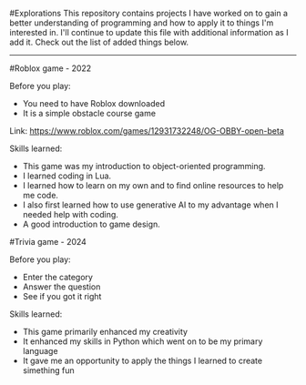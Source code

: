 #Explorations
This repository contains projects I have worked on to gain a better understanding of programming and how to apply it to things I'm interested in. I'll continue to update this file with additional information as I add it. Check out the list of added things below.

-----
#Roblox game - 2022

Before you play:
- You need to have Roblox downloaded
- It is a simple obstacle course game
  
Link: https://www.roblox.com/games/12931732248/OG-OBBY-open-beta

Skills learned:
- This game was my introduction to object-oriented programming.
- I learned coding in Lua.
- I learned how to learn on my own and to find online resources to help me code.
- I also first learned how to use generative AI to my advantage when I needed help with coding.
- A good introduction to game design.

  
#Trivia game - 2024

Before you play:
- Enter the category
- Answer the question
- See if you got it right

Skills learned:
- This game primarily enhanced my creativity
- It enhanced my skills in Python which went on to be my primary language
- It gave me an opportunity to apply the things I learned to create simething fun








  
